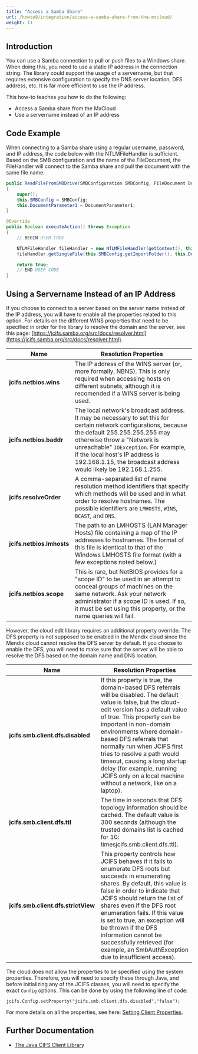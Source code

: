 ```yaml
---
title: "Access a Samba Share"
url: /howto8/integration/access-a-samba-share-from-the-mxcloud/
weight: 11
---
```


## Introduction

You can use a Samba connection to pull or push files to a Windows share. When doing this, you need to use a static IP address in the connection string. The library could support the usage of a servername, but that requires extensive configuration to specify the DNS server location, DFS address, etc. It is far more efficient to use the IP address.

This how-to teaches you how to do the following:

* Access a Samba share from the MxCloud
* Use a servername instead of an IP address

## Code Example

When connecting to a Samba share using a regular username, password, and IP address, the code below with the NTLMFileHandler is sufficient. Based on the SMB configuration and the name of the FileDocument, the FileHandler will connect to the Samba share and pull the document with the same file name.

```java
public ReadFileFromSMBDrive(SMBConfiguration SMBConfig, FileDocument DocumentParameter1)
{
    super();
    this.SMBConfig = SMBConfig;
    this.DocumentParameter1 = DocumentParameter1;
}

@Override
public Boolean executeAction() throws Exception
{
    // BEGIN USER CODE

    NTLMFileHandler fileHandler = new NTLMFileHandler(getContext(), this.SMBConfig.getDomainName(), this.SMBConfig.getUsername(), this.SMBConfig.getPassword());
    fileHandler.getSingleFile(this.SMBConfig.getImportFolder(), this.DocumentParameter1.getName(getContext()), this.DocumentParameter1.getMendixObject(), this.DocumentParameter1.getDeleteAfterDownload());;

    return true;
    // END USER CODE
}
```

## Using a Servername Instead of an IP Address

If you choose to connect to a server based on the server name instead of the IP address, you will have to enable all the properties related to this option. For details on the different WINS properties that need to be specified in order for the library to resolve the domain and the server, see this page: [https://jcifs.samba.org/src/docs/resolver.html](https://jcifs.samba.org/src/docs/resolver.html).

| Name | Resolution Properties |
| --- | --- |
| **jcifs.netbios.wins** | The IP address of the WINS server (or, more formally, NBNS). This is only required when accessing hosts on different subnets, although it is recomended if a WINS server is being used. |
| **jcifs.netbios.baddr** | The local network's broadcast address. It may be necessary to set this for certain network configurations, because the default 255.255.255.255 may otherwise throw a "Network is unreachable" `IOException`. For example, if the local host's IP address is 192.168.1.15, the broadcast address would likely be 192.168.1.255. |
| **jcifs.resolveOrder** | A comma-separated list of name resolution method identifiers that specify which methods will be used and in what order to resolve hostnames. The possible identifiers are `LMHOSTS`, `WINS`, `BCAST`, and `DNS`. |
| **jcifs.netbios.lmhosts** | The path to an LMHOSTS (LAN Manager Hosts) file containing a map of the IP addresses to hostnames. The format of this file is identical to that of the Windows LMHOSTS file format (with a few exceptions noted below.) |
| **jcifs.netbios.scope** | This is rare, but NetBIOS provides for a "scope ID" to be used in an attempt to conceal groups of machines on the same network. Ask your network administrator if a scope ID is used. If so, it must be set using this property, or the name queries will fail. |

However, the cloud edit library requires an additional property override. The DFS property is not supposed to be enabled in the Mendix cloud since the Mendix cloud cannot resolve the DFS server by default. If you choose to enable the DFS, you will need to make sure that the server will be able to resolve the DFS based on the domain name and DNS location.

| Name | Resolution Properties |
| --- | --- |
| **jcifs.smb.client.dfs.disabled** | If this property is true, the domain-based DFS referrals will be disabled. The default value is false, but the cloud-edit version has a default value of true. This property can be important in non-domain environments where domain-based DFS referrals that normally run when JCIFS first tries to resolve a path would timeout, causing a long startup delay (for example, running JCIFS only on a local machine without a network, like on a laptop). |
| **jcifs.smb.client.dfs.ttl** | The time in seconds that DFS topology information should be cached. The default value is 300 seconds (although the trusted domains list is cached for 10: timesjcifs.smb.client.dfs.ttl). |
| **jcifs.smb.client.dfs.strictView** | This property controls how JCIFS behaves if it fails to enumerate DFS roots but succeeds in enumerating shares. By default, this value is false in order to indicate that JCIFS should return the list of shares even if the DFS root enumeration fails. If this value is set to true, an exception will be thrown if the DFS information cannot be successfully retrieved (for example, an SmbAuthException due to insufficient access). |

The cloud does not allow the properties to be specified using the system properties. Therefore, you will need to specify these through Java, and before initializing any of the JCIFS classes, you will need to specify the exact `Config` options. This can be done by using the following line of code:

```text
jcifs.Config.setProperty("jcifs.smb.client.dfs.disabled","false");
```

For more details on all the properties, see here: [Setting Client Properties](https://www.jcifs.org/src/docs/api/overview-summary.html#scp).

## Further Documentation

* [The Java CIFS Client Library](https://www.jcifs.org)
